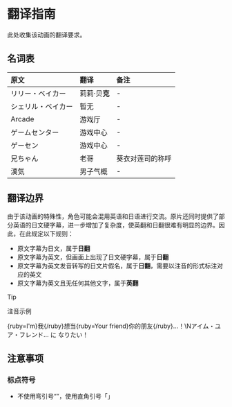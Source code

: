 # 翻译指南

此处收集该动画的翻译要求。

## 名词表

| 原文               | 翻译          | 备注             |
| :----------------- | :------------ | :--------------- |
| リリー・ベイカー   | 莉莉·贝**克** | -                |
| シェリル・ベイカー | 暂无          | -                |
| Arcade             | 游戏厅        | -                |
| ゲームセンター     | 游戏中心      | -                |
| ゲーセン           | 游戏中心      | -                |
| 兄ちゃん           | 老哥          | 葵衣对莲司的称呼 |
| 漢気               | 男子气概      | -                |

## 翻译边界

由于该动画的特殊性，角色可能会混用英语和日语进行交流。原片还同时提供了部分英语的日文硬字幕，进一步增加了复杂度，使英翻和日翻很难有明显的边界。因此，在此规定以下规则：

+ 原文字幕为日文，属于**日翻**
+ 原文字幕为英文，但画面上出现了日文硬字幕，属于**日翻**
+ 原文字幕为英文发音转写的日文片假名，属于**日翻**，需要以注音的形式标注对应的英文
+ 原文字幕为英文且无任何其他文字，属于**英翻**

> [!TIP]
> 注音示例
>
> {ruby=I'm}我{/ruby}想当{ruby=Your friend}你的朋友{/ruby}…！\Nアイム・ユア・フレンド… に なりたい！

## 注意事项

### 标点符号

+ 不使用弯引号“”，使用直角引号「」
